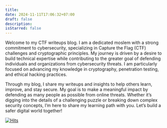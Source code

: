 ```yaml
---
title:
date: 2024-11-11T17:06:32+07:00
draft: false
description:
isStarred: false
---
```



Welcome to my CTF writeups blog. I am a dedicated moslem with a strong commitment to cybersecurity, specializing in Capture the Flag (CTF) challenges and cryptographic principles. My journey is driven by a desire to build technical expertise while contributing to the greater goal of defending individuals and organizations from cybersecurity threats. I am particularly focused on advancing my knowledge in cryptography, penetration testing, and ethical hacking practices.

Through my blog, I share my writeups and insights to help others learn, improve, and stay secure. My goal is to make a meaningful impact by defending as many people as possible from online threats. Whether it’s digging into the details of a challenging puzzle or breaking down complex security concepts, I’m here to share my learning path with you. Let’s build a safer digital world together!

[![Hits](https://hits.seeyoufarm.com/api/count/incr/badge.svg?url=https%3A%2F%2Fmidnightctf.github.io&count_bg=%23163300&title_bg=%23555555&icon=&icon_color=%23E7E7E7&title=hits&edge_flat=false)](https://hits.seeyoufarm.com)

